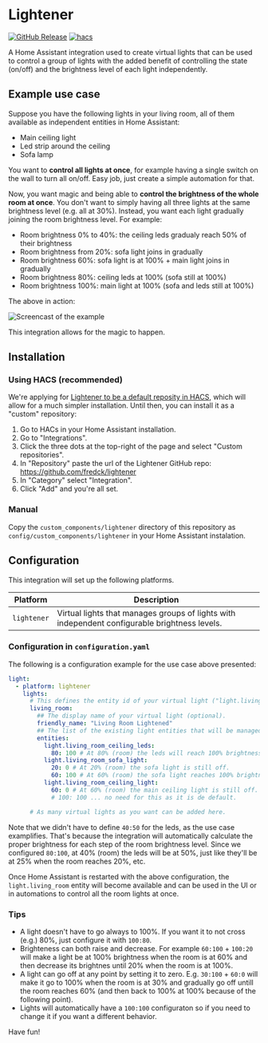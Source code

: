 # Lightener

[![GitHub Release][releases-shield]][releases]
[![hacs][hacsbadge]][hacs]

A Home Assistant integration used to create virtual lights that can be used to control a group of lights with the added benefit of controlling the state (on/off) and the brightness level of each light independently.

## Example use case

Suppose you have the following lights in your living room, all of them available as independent entities in Home Assistant:

 - Main ceiling light
 - Led strip around the ceiling
 - Sofa lamp

 You want to **control all lights at once**, for example having a single switch on the wall to turn all on/off. Easy job, just create a simple automation for that.

Now, you want magic and being able to **control the brightness of the whole room at once**. You don't want to simply having all three lights at the same brightness level (e.g. all at 30%). Instead, you want each light gradually joining the room brightness level. For example:

 - Room brightness 0% to 40%: the ceiling leds gradualy reach 50% of their brightness
 - Room brightness from 20%: sofa light joins in gradually
 - Room brightness 60%: sofa light is at 100% + main light joins in gradually
 - Room brightness 80%: ceiling leds at 100% (sofa still at 100%)
 - Room brightness 100%: main light at 100% (sofa and leds still at 100%)

The above in action:

![Screencast of the example](https://github.com/fredck/lightener/blob/master/images/lightener-example.gif?raw=true "A screencast of the above in action")

This integration allows for the magic to happen.

## Installation

### Using HACS (recommended)

We're applying for [Lightener to be a default reposity in HACS](https://github.com/hacs/default/pull/1821), which will allow for a much simpler installation. Until then, you can install it as a "custom" repository:

 1. Go to HACs in your Home Assistant installation.
 2. Go to "Integrations".
 3. Click the three dots at the top-right of the page and select "Custom repositories".
 4. In "Repository" paste the url of the Lightener GitHub repo: https://github.com/fredck/lightener
 5. In "Category" select "Integration".
 6. Click "Add" and you're all set.

### Manual

Copy the `custom_components/lightener` directory of this repository as `config/custom_components/lightener` in your Home Assistant instalation.

## Configuration

This integration will set up the following platforms.

Platform | Description
-- | --
`lightener` | Virtual lights that manages groups of lights with independent configurable brightness levels.

### Configuration in `configuration.yaml`

The following is a configuration example for the use case above presented:

```yaml
light:
  - platform: lightener
    lights:
      # This defines the entity id of your virtual light ("light.living_room").
      living_room:
        ## The display name of your virtual light (optional).
        friendly_name: "Living Room Lightened"
        ## The list of the existing light entities that will be managed by the virtual light.
        entities:
          light.living_room_ceiling_leds:
            80: 100 # At 80% (room) the leds will reach 100% brightness.
          light.living_room_sofa_light:
            20: 0 # At 20% (room) the sofa light is still off.
            60: 100 # At 60% (room) the sofa light reaches 100% brightness.
          light.living_room_ceiling_light:
            60: 0 # At 60% (room) the main ceiling light is still off.
            # 100: 100 ... no need for this as it is de default.

      # As many virtual lights as you want can be added here.
```

Note that we didn't have to define `40:50` for the leds, as the use case examplifies. That's because the integration will automatically calculate the proper brightness for each step of the room brightness level. Since we configured `80:100`, at 40% (room) the leds will be at 50%, just like they'll be at 25% when the room reaches 20%, etc.

Once Home Assistant is restarted with the above configuration, the `light.living_room` entity will become available and can be used in the UI or in automations to control all the room lights at once.

### Tips

 * A light doesn't have to go always to 100%. If you want it to not cross (e.g.) 80%, just configure it with `100:80`.
 * Brighteness can both raise and decrease. For example `60:100` + `100:20` will make a light be at 100% brightness when the room is at 60% and then decrease its brightnes until 20% when the room is at 100%.
 * A light can go off at any point by setting it to zero. E.g. `30:100` + `60:0` will make it go to 100% when the room is at 30% and gradually go off untill the room reaches 60% (and then back to 100% at 100% because of the following point).
 * Lights will automatically have a `100:100` configuraton so if you need to change it if you want a different behavior.

Have fun!

[hacs]: https://github.com/hacs/integration
[hacsbadge]: https://img.shields.io/badge/HACS-Default-41BDF5.svg?style=for-the-badge

[releases-shield]: https://img.shields.io/github/release/fredck/lightener.svg?style=for-the-badge
[releases]: https://github.com/fredck/lightener/releases